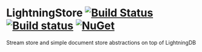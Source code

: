 # LightningStore [![Build Status](https://travis-ci.org/mihasic/LightningStore.svg?branch=master)](https://travis-ci.org/mihasic/LightningStore) [![Build status](https://ci.appveyor.com/api/projects/status/082d5kff43a0keoq/branch/master?svg=true)](https://ci.appveyor.com/project/mihasic/lightningstore/branch/master) [![NuGet](https://img.shields.io/nuget/v/LightningStore.svg)](https://www.nuget.org/packages/LuceneSearch/)
Stream store and simple document store abstractions on top of LightningDB
